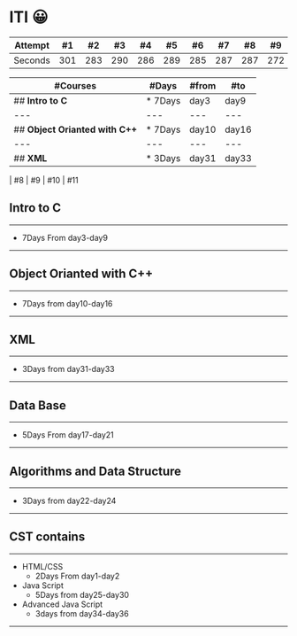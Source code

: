 # ITI :grinning:


Attempt | #1 | #2 | #3 | #4 | #5 | #6 | #7 | #8 | #9 | #10 | #11
--- | --- | --- | --- |--- |--- |--- |--- |--- |--- |--- |---
Seconds | 301 | 283 | 290 | 286 | 289 | 285 | 287 | 287 | 272 | 276 | 269

#Courses |#Days |#from |#to 
--- | --- | --- | ---  
## **Intro to C** |* 7Days | day3 | day9 
--- | --- | --- | --- 
 ## **Object Orianted with C++** | * 7Days | day10 |day16 
--- | --- | --- | ---
## **XML** |* 3Days | day31 | day33 

| #8 | #9 | #10 | #11
## **Intro to C**
 ___
   * 7Days From day3-day9
 ___
## **Object Orianted with C++**
 ___
   * 7Days from day10-day16
 ____
## **XML** 
 ___
   * 3Days from day31-day33
 ____
## **Data Base** 
 ___
   * 5Days From day17-day21
 ____
## **Algorithms and Data Structure** 
 ___
   * 3Days from day22-day24
____
## **CST contains**
____
* HTML/CSS
    *  2Days From day1-day2
* Java Script 
    *  5Days from day25-day30
* Advanced Java Script
    *  3days from day34-day36
____



 
             
